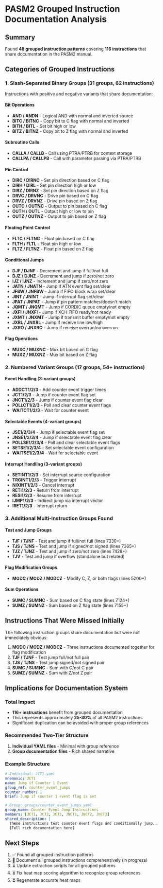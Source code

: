 # PASM2 Grouped Instruction Documentation Analysis

## Summary
Found **48 grouped instruction patterns** covering **116 instructions** that share documentation in the PASM2 manual.

## Categories of Grouped Instructions

### 1. Slash-Separated Binary Groups (31 groups, 62 instructions)
Instructions with positive and negative variants that share documentation:

#### Bit Operations
- **AND / ANDN** - Logical AND with normal and inverted source
- **BITC / BITNC** - Copy bit to C flag with normal and inverted
- **BITH / BITL** - Set bit high or low
- **BITZ / BITNZ** - Copy bit to Z flag with normal and inverted

#### Subroutine Calls
- **CALLA / CALLB** - Call using PTRA/PTRB for context storage
- **CALLPA / CALLPB** - Call with parameter passing via PTRA/PTRB

#### Pin Control
- **DIRC / DIRNC** - Set pin direction based on C flag
- **DIRH / DIRL** - Set pin direction high or low
- **DIRZ / DIRNZ** - Set pin direction based on Z flag
- **DRVC / DRVNC** - Drive pin based on C flag
- **DRVZ / DRVNZ** - Drive pin based on Z flag
- **OUTC / OUTNC** - Output to pin based on C flag
- **OUTH / OUTL** - Output high or low to pin
- **OUTZ / OUTNZ** - Output to pin based on Z flag

#### Floating Point Control
- **FLTC / FLTNC** - Float pin based on C flag
- **FLTH / FLTL** - Float pin high or low
- **FLTZ / FLTNZ** - Float pin based on Z flag

#### Conditional Jumps
- **DJF / DJNF** - Decrement and jump if full/not full
- **DJZ / DJNZ** - Decrement and jump if zero/not zero
- **IJZ / IJNZ** - Increment and jump if zero/not zero
- **JATN / JNATN** - Jump if ATN event flag set/clear
- **JFBW / JNFBW** - Jump if FIFO block wrap set/clear
- **JINT / JNINT** - Jump if interrupt flag set/clear
- **JPAT / JNPAT** - Jump if pin pattern matches/doesn't match
- **JQMT / JNQMT** - Jump if CORDIC queue empty/not empty
- **JXFI / JNXFI** - Jump if XCH FIFO ready/not ready
- **JXMT / JNXMT** - Jump if transmit buffer empty/not empty
- **JXRL / JNXRL** - Jump if receive line low/high
- **JXRO / JNXRO** - Jump if receive overrun/no overrun

#### Flag Operations
- **MUXC / MUXNC** - Mux bit based on C flag
- **MUXZ / MUXNZ** - Mux bit based on Z flag

### 2. Numbered Variant Groups (17 groups, 54+ instructions)

#### Event Handling (3-variant groups)
- **ADDCT1/2/3** - Add counter event trigger times
- **JCT1/2/3** - Jump if counter event flag set
- **JNCT1/2/3** - Jump if counter event flag clear
- **POLLCT1/2/3** - Poll and clear counter event flags
- **WAITCT1/2/3** - Wait for counter event

#### Selectable Events (4-variant groups)
- **JSE1/2/3/4** - Jump if selectable event flag set
- **JNSE1/2/3/4** - Jump if selectable event flag clear
- **POLLSE1/2/3/4** - Poll and clear selectable event flags
- **SETSE1/2/3/4** - Set selectable event configuration
- **WAITSE1/2/3/4** - Wait for selectable event

#### Interrupt Handling (3-variant groups)
- **SETINT1/2/3** - Set interrupt source configuration
- **TRGINT1/2/3** - Trigger interrupt
- **NIXINT1/2/3** - Cancel interrupt
- **RETI1/2/3** - Return from interrupt
- **RESI1/2/3** - Resume from interrupt
- **IJMP1/2/3** - Indirect jump via interrupt vector
- **IRET1/2/3** - Interrupt return

### 3. Additional Multi-Instruction Groups Found

#### Test and Jump Groups
- **TJF / TJNF** - Test and jump if full/not full (lines 7330+)
- **TJS / TJNS** - Test and jump if signed/not signed (lines 7365+)
- **TJZ / TJNZ** - Test and jump if zero/not zero (lines 7428+)
- **TJV** - Test and jump if overflow (standalone but related)

#### Flag Modification Groups
- **MODC / MODZ / MODCZ** - Modify C, Z, or both flags (lines 5200+)

#### Sum Operations
- **SUMC / SUMNC** - Sum based on C flag state (lines 7124+)
- **SUMZ / SUMNZ** - Sum based on Z flag state (lines 7155+)

## Instructions That Were Missed Initially

The following instruction groups share documentation but were not immediately obvious:

1. **MODC / MODZ / MODCZ** - Three instructions documented together for flag modification
2. **TJF / TJNF** - Test jump full/not full pair
3. **TJS / TJNS** - Test jump signed/not signed pair
4. **SUMC / SUMNC** - Sum with C/not C pair
5. **SUMZ / SUMNZ** - Sum with Z/not Z pair

## Implications for Documentation System

### Total Impact
- **116+ instructions** benefit from grouped documentation
- This represents approximately **25-30%** of all PASM2 instructions
- Significant duplication can be avoided with proper group references

### Recommended Two-Tier Structure
1. **Individual YAML files** - Minimal with group reference
2. **Group documentation files** - Rich shared narrative

### Example Structure
```yaml
# Individual: JCT1.yaml
mnemonic: JCT1
name: Jump if Counter 1 Event
group_ref: counter_event_jumps
counter_number: 1
brief: Jump if counter 1 event flag is set

# Group: groups/counter_event_jumps.yaml
group_name: Counter Event Jump Instructions
members: [JCT1, JCT2, JCT3, JNCT1, JNCT2, JNCT3]
shared_description: |
  These instructions test counter event flags and conditionally jump...
  [Full rich documentation here]
```

## Next Steps
1. ✅ Found all grouped instruction patterns
2. 🔄 Document all grouped instructions comprehensively (in progress)
3. ⏳ Update extraction scripts for all grouped patterns
4. ⏳ Fix heat map scoring algorithm to recognize group references
5. ⏳ Regenerate accurate heat maps